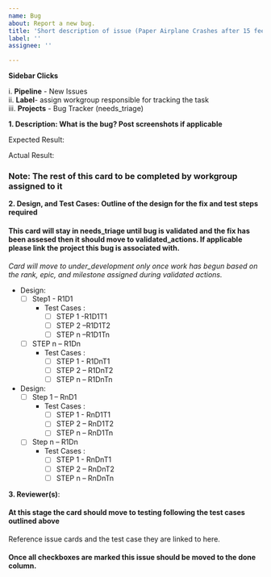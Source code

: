 ```yaml
---
name: Bug
about: Report a new bug.
title: 'Short description of issue (Paper Airplane Crashes after 15 feet)'
label: ''
assignee: ''

---
```


**Sidebar Clicks** 

i. **Pipeline** - New Issues   
ii. **Label**- assign workgroup responsible for tracking the task  
iii. **Projects** - Bug Tracker (needs_triage)    


**1. Description: What is the bug? Post screenshots if applicable**

Expected Result:

Actual Result:

### Note: The rest of this card to be completed by workgroup assigned to it
 
**2. Design, and Test Cases: Outline of the design for the fix and test steps required**
#### This card will stay in needs_triage until bug is validated and the fix has been assesed then it should move to validated_actions. If applicable please link the project this bug is associated with. 
*Card will move to under_development only once work has begun based on the rank, epic, and milestone assigned during validated actions.*

- Design: 
	- [ ] Step1 - R1D1
		- Test Cases :
			- [ ] STEP 1 -R1D1T1 
			- [ ] STEP 2 –R1D1T2
			- [ ] STEP n –R1D1Tn
	- [ ] STEP n – R1Dn
		- Test Cases :
			- [ ] STEP 1 - R1DnT1
			- [ ] STEP 2 – R1DnT2
			- [ ] STEP n – R1DnTn
       
- Design:
	- [ ] Step 1 – RnD1
		- Test Cases :
			- [ ] STEP 1 - RnD1T1
			- [ ] STEP 2 – RnD1T2
			- [ ] STEP n – RnD1Tn
	- [ ] Step n – R1Dn
		- Test Cases :
			- [ ] STEP 1 - RnDnT1
			- [ ] STEP 2 – RnDnT2
			- [ ] STEP n – RnDnTn

**3. Reviewer(s)**: 
#### At this stage the card should move to testing following the test cases outlined above
  Reference issue cards and the test case they are linked to here.
  
#### Once all checkboxes are marked this issue should be moved to the done column.


